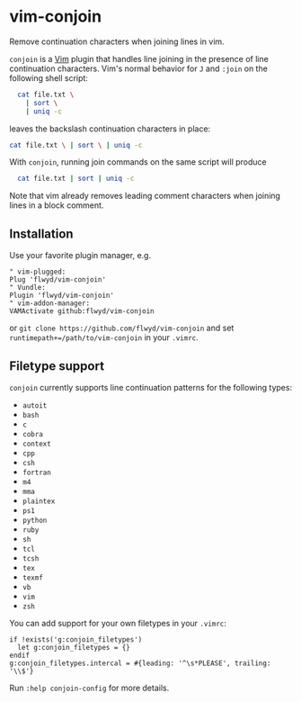 # vim-conjoin
Remove continuation characters when joining lines in vim.

`conjoin` is a [Vim](https://vim.org/) plugin that handles line joining in the
presence of line continuation characters.  Vim's normal behavior for `J` and
`:join` on the following shell script:

```sh
  cat file.txt \
    | sort \
    | uniq -c
```

leaves the backslash continuation characters in place:

```sh
cat file.txt \ | sort \ | uniq -c
```

With `conjoin`, running join commands on the same script will produce

```sh
  cat file.txt | sort | uniq -c
```

Note that vim already removes leading comment characters when joining lines
in a block comment.

## Installation

Use your favorite plugin manager, e.g.

```vim
" vim-plugged:
Plug 'flwyd/vim-conjoin'
" Vundle:
Plugin 'flwyd/vim-conjoin'
" vim-addon-manager:
VAMActivate github:flwyd/vim-conjoin
```

or `git clone https://github.com/flwyd/vim-conjoin` and set
`runtimepath+=/path/to/vim-conjoin` in your `.vimrc`.

## Filetype support

`conjoin` currently supports line continuation patterns for the following types:

*   `autoit`
*   `bash`
*   `c`
*   `cobra`
*   `context`
*   `cpp`
*   `csh`
*   `fortran`
*   `m4`
*   `mma`
*   `plaintex`
*   `ps1`
*   `python`
*   `ruby`
*   `sh`
*   `tcl`
*   `tcsh`
*   `tex`
*   `texmf`
*   `vb`
*   `vim`
*   `zsh`

You can add support for your own filetypes in your `.vimrc`:

```vim
if !exists('g:conjoin_filetypes')
  let g:conjoin_filetypes = {}
endif
g:conjoin_filetypes.intercal = #{leading: '^\s*PLEASE', trailing: '\\$'}
```

Run `:help conjoin-config` for more details.
